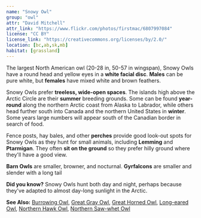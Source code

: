 ```yaml
---
name: "Snowy Owl"
group: "owl"
attr: "David Mitchell"
attr_link: "https://www.flickr.com/photos/firstmac/6807997084"
license: "CC BY"
license_link: "https://creativecommons.org/licenses/by/2.0/"
location: [bc,ab,sk,mb]
habitat: [grassland]
---
```

The largest North American owl (20-28 in, 50-57 in wingspan), Snowy Owls have a round head and yellow eyes in a **white facial disc**. **Males** can be pure white, but **females** have mixed white and brown feathers.

Snowy Owls prefer **treeless, wide-open spaces**. The islands high above the Arctic Circle are their **summer** breeding grounds. Some can be found **year-round** along the northern Arctic coast from Alaska to Labrador, while others head further south into Canada and the northern United States in **winter**. Some years large numbers will appear south of the Canadian border in search of food.

Fence posts, hay bales, and other **perches** provide good look-out spots for Snowy Owls as they hunt for small animals, including **Lemming** and **Ptarmigan**. They often **sit on the ground** so they prefer hilly ground where they'll have a good view.

**Barn Owls** are smaller, browner, and nocturnal. **Gyrfalcons** are smaller and slender with a long tail

**Did you know?** Snowy Owls hunt both day and night, perhaps because they've adapted to almost day-long sunlight in the Arctic.

<!-- generated, do not edit -->
**See Also:**
[Burrowing Owl](/birds/burrowl/),
[Great Gray Owl](/birds/gregrowl/),
[Great Horned Owl](/birds/grehowl/),
[Long-eared Owl](/birds/longowl/),
[Northern Hawk Owl](/birds/norhowl/),
[Northern Saw-whet Owl](/birds/norsowl/)
